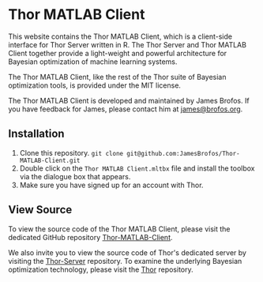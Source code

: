 # Thor MATLAB Client

This website contains the Thor MATLAB Client, which is a client-side interface for Thor Server written in R. The Thor Server and Thor MATLAB Client together provide a light-weight and powerful architecture for Bayesian optimization of machine learning systems.

The Thor MATLAB Client, like the rest of the Thor suite of Bayesian optimization tools, is provided under the MIT license.

The Thor MATLAB Client is developed and maintained by James Brofos. If you have feedback for James, please contact him at <james@brofos.org>.


## Installation

1. Clone this repository. `git clone git@github.com:JamesBrofos/Thor-MATLAB-Client.git`
2. Double click on the `Thor MATLAB Client.mltbx` file and install the toolbox via the dialogue box that appears.
3. Make sure you have signed up for an account with Thor.


## View Source

To view the source code of the Thor MATLAB Client, please visit the dedicated GitHub repository [Thor-MATLAB-Client](https://github.com/JamesBrofos/Thor-MATLAB-Client).

We also invite you to view the source code of Thor's dedicated server by visiting the [Thor-Server](https://github.com/JamesBrofos/Thor-Server) repository. To examine the underlying Bayesian optimization technology, please visit the [Thor](https://github.com/JamesBrofos/Thor) repository.
